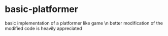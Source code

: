 # basic-platformer
basic implementation of a platformer like game
\n
better modification of the modified code is heavily appreciated
